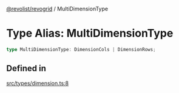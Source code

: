 [@revolist/revogrid](README.md) / MultiDimensionType

# Type Alias: MultiDimensionType

```ts
type MultiDimensionType: DimensionCols | DimensionRows;
```

## Defined in

[src/types/dimension.ts:8](https://github.com/revolist/revogrid/blob/f56bf50e3d2048c8d7f3081240be2216cdbe01d4/src/types/dimension.ts#L8)
